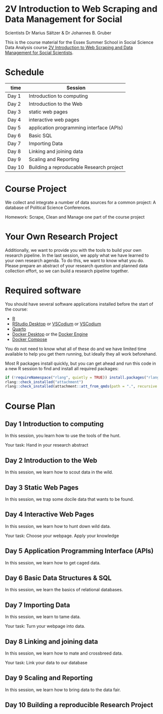 # 2V Introduction to Web Scraping and Data Management for Social
Scientists
Dr Marius Sältzer & Dr Johannes B. Gruber

This is the course material for the Essex Summer School in Social
Science Data Analysis course [2V Introduction to Web Scraping and Data
Management for Social
Scientists](https://essexsummerschool.com/summer-school-facts/courses/ess-2023-course-list/2v-introduction-to-web-scraping-and-data-management-for-social-scientists/).

# Schedule

| time   | Session                                  |
|--------|------------------------------------------|
| Day 1  | Introduction to computing                |
| Day 2  | Introduction to the Web                  |
| Day 3  | static web pages                         |
| Day 4  | interactive web pages                    |
| Day 5  | application programming interface (APIs) |
| Day 6  | Basic SQL                                |
| Day 7  | Importing Data                           |
| Day 8  | Linking and joining data                 |
| Day 9  | Scaling and Reporting                    |
| Day 10 | Building a reproducable Research project |

# Course Project

We collect and integrate a number of data sources for a common project: A database of Political Science Conferences.

Homework: Scrape, Clean and Manage one part of the course project

# Your Own Research Project

Additionally, we want to provide you with the tools to build your own research pipeline. In the last session, we apply what we have learned
to your own research agenda. To do this, we want to know what you do. Please prepare an abstract of your research question and planned data
collection effort, so we can build a research pipeline together.

# Required software

You should have several software applications installed before the start
of the course:

- [R](https://cran.r-project.org/)
- [RStudio Desktop](https://posit.co/download/rstudio-desktop/) or
  [VSCodium](https://vscodium.com/) or
  [VSCodium](https://code.visualstudio.com/download)
- [Quarto](https://quarto.org/docs/get-started/)
- [Docker Desktop](https://docs.docker.com/get-docker/) or the [Docker
  Engine](https://docs.docker.com/engine/install/)
- [Docker Compose](https://docs.docker.com/compose/install/)

You do not need to know what all of these do and we have limited time
available to help you get them running, but ideally they all work
beforehand.

Most R packages install quickly, but you can get ahead and run this code
in a new R session to find and install all required packages:

``` r
if (!requireNamespace("rlang", quietly = TRUE)) install.packages("rlang", dependencies = TRUE)
rlang::check_installed("attachment")
rlang::check_installed(attachment::att_from_qmds(path = ".", recursive = TRUE))
```


# Course Plan

## Day 1    Introduction to computing    

In this session, you learn how to use the tools of the hunt.

Your task: Hand in your research abstract 

## Day 2    Introduction to the Web                   

In this session, we learn how to scout data in the wild. 


## Day 3    Static Web Pages                         

In this session, we trap some docile data that wants to be found. 


## Day 4    Interactive Web Pages                     

In this session, we learn how to hunt down wild data. 


Your task: Choose your webpage. Apply your knowledge 


## Day 5    Application Programming Interface (APIs)  

In this session, we learn how to get caged data. 

## Day 6    Basic Data Structures & SQL                                 

In this session, we learn the basics of relational databases.

## Day 7    Importing Data                           

In this session, we learn to tame data.

Your task: Turn your webpage into data.

## Day 8    Linking and joining data                   

In this session, we learn how to mate and crossbreed data.

Your task: Link your data to our database

## Day 9    Scaling and Reporting                     

In this session, we learn how to bring data to the data fair.

## Day 10   Building a reproducible Research Project  

